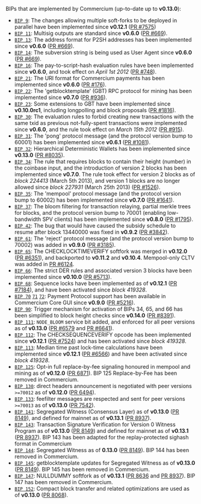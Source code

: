 BIPs that are implemented by Commercium (up-to-date up to **v0.13.0**):

* [`BIP 9`](https://github.com/commercium/bips/blob/master/bip-0009.mediawiki): The changes allowing multiple soft-forks to be deployed in parallel have been implemented since **v0.12.1**  ([PR #7575](https://github.com/commercium/commercium/pull/7575))
* [`BIP 11`](https://github.com/commercium/bips/blob/master/bip-0011.mediawiki): Multisig outputs are standard since **v0.6.0** ([PR #669](https://github.com/commercium/commercium/pull/669)).
* [`BIP 13`](https://github.com/commercium/bips/blob/master/bip-0013.mediawiki): The address format for P2SH addresses has been implemented since **v0.6.0** ([PR #669](https://github.com/commercium/commercium/pull/669)).
* [`BIP 14`](https://github.com/commercium/bips/blob/master/bip-0014.mediawiki): The subversion string is being used as User Agent since **v0.6.0** ([PR #669](https://github.com/commercium/commercium/pull/669)).
* [`BIP 16`](https://github.com/commercium/bips/blob/master/bip-0016.mediawiki): The pay-to-script-hash evaluation rules have been implemented since **v0.6.0**, and took effect on *April 1st 2012* ([PR #748](https://github.com/commercium/commercium/pull/748)).
* [`BIP 21`](https://github.com/commercium/bips/blob/master/bip-0021.mediawiki): The URI format for Commercium payments has been implemented since **v0.6.0** ([PR #176](https://github.com/commercium/commercium/pull/176)).
* [`BIP 22`](https://github.com/commercium/bips/blob/master/bip-0022.mediawiki): The 'getblocktemplate' (GBT) RPC protocol for mining has been implemented since **v0.7.0** ([PR #936](https://github.com/commercium/commercium/pull/936)).
* [`BIP 23`](https://github.com/commercium/bips/blob/master/bip-0023.mediawiki): Some extensions to GBT have been implemented since **v0.10.0rc1**, including longpolling and block proposals ([PR #1816](https://github.com/commercium/commercium/pull/1816)).
* [`BIP 30`](https://github.com/commercium/bips/blob/master/bip-0030.mediawiki): The evaluation rules to forbid creating new transactions with the same txid as previous not-fully-spent transactions were implemented since **v0.6.0**, and the rule took effect on *March 15th 2012* ([PR #915](https://github.com/commercium/commercium/pull/915)).
* [`BIP 31`](https://github.com/commercium/bips/blob/master/bip-0031.mediawiki): The 'pong' protocol message (and the protocol version bump to 60001) has been implemented since **v0.6.1** ([PR #1081](https://github.com/commercium/commercium/pull/1081)).
* [`BIP 32`](https://github.com/commercium/bips/blob/master/bip-0032.mediawiki): Hierarchical Deterministic Wallets has been implemented since **v0.13.0** ([PR #8035](https://github.com/commercium/commercium/pull/8035)).
* [`BIP 34`](https://github.com/commercium/bips/blob/master/bip-0034.mediawiki): The rule that requires blocks to contain their height (number) in the coinbase input, and the introduction of version 2 blocks has been implemented since **v0.7.0**. The rule took effect for version 2 blocks as of *block 224413* (March 5th 2013), and version 1 blocks are no longer allowed since *block 227931* (March 25th 2013) ([PR #1526](https://github.com/commercium/commercium/pull/1526)).
* [`BIP 35`](https://github.com/commercium/bips/blob/master/bip-0035.mediawiki): The 'mempool' protocol message (and the protocol version bump to 60002) has been implemented since **v0.7.0** ([PR #1641](https://github.com/commercium/commercium/pull/1641)).
* [`BIP 37`](https://github.com/commercium/bips/blob/master/bip-0037.mediawiki): The bloom filtering for transaction relaying, partial merkle trees for blocks, and the protocol version bump to 70001 (enabling low-bandwidth SPV clients) has been implemented since **v0.8.0** ([PR #1795](https://github.com/commercium/commercium/pull/1795)).
* [`BIP 42`](https://github.com/commercium/bips/blob/master/bip-0042.mediawiki): The bug that would have caused the subsidy schedule to resume after block 13440000 was fixed in **v0.9.2** ([PR #3842](https://github.com/commercium/commercium/pull/3842)).
* [`BIP 61`](https://github.com/commercium/bips/blob/master/bip-0061.mediawiki): The 'reject' protocol message (and the protocol version bump to 70002) was added in **v0.9.0** ([PR #3185](https://github.com/commercium/commercium/pull/3185)).
* [`BIP 65`](https://github.com/commercium/bips/blob/master/bip-0065.mediawiki): The CHECKLOCKTIMEVERIFY softfork was merged in **v0.12.0** ([PR #6351](https://github.com/commercium/commercium/pull/6351)), and backported to **v0.11.2** and **v0.10.4**. Mempool-only CLTV was added in [PR #6124](https://github.com/commercium/commercium/pull/6124).
* [`BIP 66`](https://github.com/commercium/bips/blob/master/bip-0066.mediawiki): The strict DER rules and associated version 3 blocks have been implemented since **v0.10.0** ([PR #5713](https://github.com/commercium/commercium/pull/5713)).
* [`BIP 68`](https://github.com/commercium/bips/blob/master/bip-0068.mediawiki): Sequence locks have been implemented as of **v0.12.1**  ([PR #7184](https://github.com/commercium/commercium/pull/7184)), and have been activated since *block 419328*.
* [`BIP 70`](https://github.com/commercium/bips/blob/master/bip-0070.mediawiki) [`71`](https://github.com/commercium/bips/blob/master/bip-0071.mediawiki) [`72`](https://github.com/commercium/bips/blob/master/bip-0072.mediawiki): Payment Protocol support has been available in Commercium Core GUI since **v0.9.0** ([PR #5216](https://github.com/commercium/commercium/pull/5216)).
* [`BIP 90`](https://github.com/commercium/bips/blob/master/bip-0090.mediawiki): Trigger mechanism for activation of BIPs 34, 65, and 66 has been simplified to block height checks since **v0.14.0** ([PR #8391](https://github.com/commercium/commercium/pull/8391)).
* [`BIP 111`](https://github.com/commercium/bips/blob/master/bip-0111.mediawiki): `NODE_BLOOM` service bit added, and enforced for all peer versions as of **v0.13.0** ([PR #6579](https://github.com/commercium/commercium/pull/6579) and [PR #6641](https://github.com/commercium/commercium/pull/6641)).
* [`BIP 112`](https://github.com/commercium/bips/blob/master/bip-0112.mediawiki): The CHECKSEQUENCEVERIFY opcode has been implemented since **v0.12.1** ([PR #7524](https://github.com/commercium/commercium/pull/7524)) and has been activated since *block 419328*.
* [`BIP 113`](https://github.com/commercium/bips/blob/master/bip-0113.mediawiki): Median time past lock-time calculations have been implemented since **v0.12.1** ([PR #6566](https://github.com/commercium/commercium/pull/6566)) and have been activated since *block 419328*.
* [`BIP 125`](https://github.com/commercium/bips/blob/master/bip-0125.mediawiki): Opt-in full replace-by-fee signaling honoured in mempool and mining as of **v0.12.0** ([PR 6871](https://github.com/commercium/commercium/pull/6871)). BIP 125 Replace-by-Fee has been removed in Commercium.
* [`BIP 130`](https://github.com/commercium/bips/blob/master/bip-0130.mediawiki): direct headers announcement is negotiated with peer versions `>=70012` as of **v0.12.0** ([PR 6494](https://github.com/commercium/commercium/pull/6494)).
* [`BIP 133`](https://github.com/commercium/bips/blob/master/bip-0133.mediawiki): feefilter messages are respected and sent for peer versions `>=70013` as of **v0.13.0** ([PR 7542](https://github.com/commercium/commercium/pull/7542)).
* [`BIP 141`](https://github.com/commercium/bips/blob/master/bip-0141.mediawiki): Segregated Witness (Consensus Layer) as of **v0.13.0** ([PR 8149](https://github.com/commercium/commercium/pull/8149)), and defined for mainnet as of **v0.13.1** ([PR 8937](https://github.com/commercium/commercium/pull/8937)).
* [`BIP 143`](https://github.com/commercium/bips/blob/master/bip-0143.mediawiki): Transaction Signature Verification for Version 0 Witness Program as of **v0.13.0** ([PR 8149](https://github.com/commercium/commercium/pull/8149)) and defined for mainnet as of **v0.13.1** ([PR 8937](https://github.com/commercium/commercium/pull/8937)). BIP 143 has been adapted for the replay-protected sighash format in Commercium
* [`BIP 144`](https://github.com/commercium/bips/blob/master/bip-0144.mediawiki): Segregated Witness as of **0.13.0** ([PR 8149](https://github.com/commercium/commercium/pull/8149)). BIP 144 has been removed in Commercium.
* [`BIP 145`](https://github.com/commercium/bips/blob/master/bip-0145.mediawiki): getblocktemplate updates for Segregated Witness as of **v0.13.0** ([PR 8149](https://github.com/commercium/commercium/pull/8149)). BIP 145 has been removed in Commercium.
* [`BIP 147`](https://github.com/commercium/bips/blob/master/bip-0147.mediawiki): NULLDUMMY softfork as of **v0.13.1** ([PR 8636](https://github.com/commercium/commercium/pull/8636) and [PR 8937](https://github.com/commercium/commercium/pull/8937)). BIP 147 has been removed in Commercium.
* [`BIP 152`](https://github.com/commercium/bips/blob/master/bip-0152.mediawiki): Compact block transfer and related optimizations are used as of **v0.13.0** ([PR 8068](https://github.com/commercium/commercium/pull/8068)).
